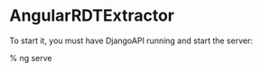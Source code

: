 # AngularRDTExtractor

To start it, you must have DjangoAPI running and start the server:

% ng serve